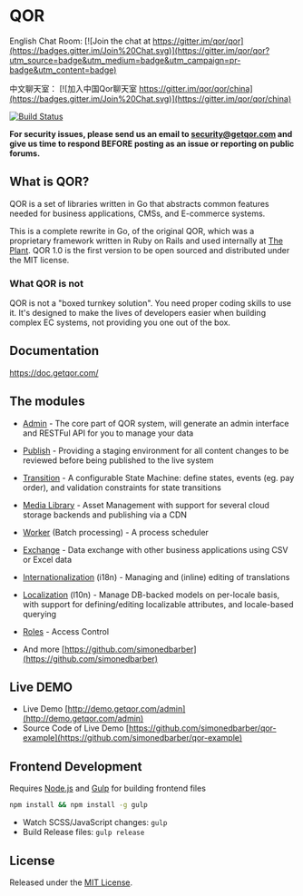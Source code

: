 # QOR

English Chat Room: [![Join the chat at https://gitter.im/qor/qor](https://badges.gitter.im/Join%20Chat.svg)](https://gitter.im/qor/qor?utm_source=badge&utm_medium=badge&utm_campaign=pr-badge&utm_content=badge)

中文聊天室： [![加入中国Qor聊天室 https://gitter.im/qor/qor/china](https://badges.gitter.im/Join%20Chat.svg)](https://gitter.im/qor/qor/china)

[![Build Status](https://travis-ci.com/qor/qor.svg?branch=master)](https://travis-ci.com/qor/qor)

**For security issues, please send us an email to security@getqor.com and give us time to respond BEFORE posting as an issue or reporting on public forums.**

## What is QOR?

QOR is a set of libraries written in Go that abstracts common features needed for business applications, CMSs, and E-commerce systems.

This is a complete rewrite in Go, of the original QOR, which was a proprietary framework written in Ruby on Rails and used internally at [The Plant](https://theplant.jp). QOR 1.0 is the first version to be open sourced and distributed under the MIT license.

### What QOR is not

QOR is not a "boxed turnkey solution". You need proper coding skills to use it. It's designed to make the lives of developers easier when building complex EC systems, not providing you one out of the box.

## Documentation

<https://doc.getqor.com/>


## The modules

* [Admin](https://github.com/simonedbarber/admin) - The core part of QOR system, will generate an admin interface and RESTFul API for you to manage your data

* [Publish](https://github.com/simonedbarber/publish) - Providing a staging environment for all content changes to be reviewed before being published to the live system

* [Transition](https://github.com/simonedbarber/transition) - A configurable State Machine: define states, events (eg. pay order), and validation constraints for state transitions

* [Media Library](https://github.com/simonedbarber/media_library) - Asset Management with support for several cloud storage backends and publishing via a CDN

* [Worker](https://github.com/simonedbarber/worker) (Batch processing) - A process scheduler

* [Exchange](https://github.com/simonedbarber/exchange) - Data exchange with other business applications using CSV or Excel data

* [Internationalization](https://github.com/simonedbarber/i18n) (i18n) - Managing and (inline) editing of translations

* [Localization](https://github.com/simonedbarber/l10n) (l10n) - Manage DB-backed models on per-locale basis, with support for defining/editing localizable attributes, and locale-based querying

* [Roles](https://github.com/simonedbarber/roles) - Access Control

* And more [https://github.com/simonedbarber](https://github.com/simonedbarber)

## Live DEMO

* Live Demo [http://demo.getqor.com/admin](http://demo.getqor.com/admin)
* Source Code of Live Demo [https://github.com/simonedbarber/qor-example](https://github.com/simonedbarber/qor-example)

## Frontend Development

Requires [Node.js](https://nodejs.org/) and [Gulp](http://gulpjs.com/) for building frontend files

```bash
npm install && npm install -g gulp
```

- Watch SCSS/JavaScript changes: `gulp`
- Build Release files: `gulp release`

## License

Released under the [MIT License](http://opensource.org/licenses/MIT).
